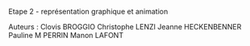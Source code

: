 Etape 2 - représentation graphique et animation

Auteurs :
Clovis BROGGIO
Christophe LENZI
Jeanne HECKENBENNER
Pauline M PERRIN
Manon LAFONT